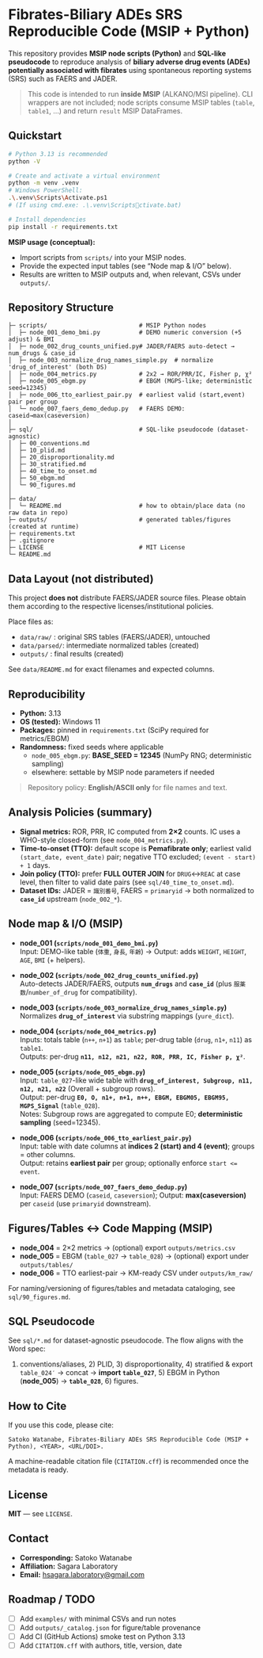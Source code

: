 # Fibrates-Biliary ADEs SRS Reproducible Code (MSIP + Python)

This repository provides **MSIP node scripts (Python)** and **SQL-like pseudocode** to reproduce analysis of **biliary adverse drug events (ADEs) potentially associated with fibrates** using spontaneous reporting systems (SRS) such as FAERS and JADER.

> This code is intended to run **inside MSIP** (ALKANO/MSI pipeline). CLI wrappers are not included; node scripts consume MSIP tables (`table`, `table1`, …) and return `result` MSIP DataFrames.

## Quickstart

```bash
# Python 3.13 is recommended
python -V

# Create and activate a virtual environment
python -m venv .venv
# Windows PowerShell:
.\.venv\Scripts\Activate.ps1
# (If using cmd.exe: .\.venv\Scriptsctivate.bat)

# Install dependencies
pip install -r requirements.txt
```

**MSIP usage (conceptual):**
- Import scripts from `scripts/` into your MSIP nodes.
- Provide the expected input tables (see “Node map & I/O” below).
- Results are written to MSIP outputs and, when relevant, CSVs under `outputs/`.

## Repository Structure

```
├─ scripts/                          # MSIP Python nodes
│  ├─ node_001_demo_bmi.py           # DEMO numeric conversion (+5 adjust) & BMI
│  ├─ node_002_drug_counts_unified.py# JADER/FAERS auto-detect → num_drugs & case_id
│  ├─ node_003_normalize_drug_names_simple.py  # normalize 'drug_of_interest' (both DS)
│  ├─ node_004_metrics.py            # 2x2 → ROR/PRR/IC, Fisher p, χ²
│  ├─ node_005_ebgm.py               # EBGM (MGPS-like; deterministic seed=12345)
│  ├─ node_006_tto_earliest_pair.py  # earliest valid (start,event) pair per group
│  └─ node_007_faers_demo_dedup.py   # FAERS DEMO: caseid→max(caseversion)
│
├─ sql/                              # SQL-like pseudocode (dataset-agnostic)
│  ├─ 00_conventions.md
│  ├─ 10_plid.md
│  ├─ 20_disproportionality.md
│  ├─ 30_stratified.md
│  ├─ 40_time_to_onset.md
│  ├─ 50_ebgm.md
│  └─ 90_figures.md
│
├─ data/
│  └─ README.md                      # how to obtain/place data (no raw data in repo)
├─ outputs/                          # generated tables/figures (created at runtime)
├─ requirements.txt
├─ .gitignore
├─ LICENSE                           # MIT License
└─ README.md
```

## Data Layout (not distributed)

This project **does not** distribute FAERS/JADER source files. Please obtain them according to the respective licenses/institutional policies.

Place files as:
- `data/raw/`   : original SRS tables (FAERS/JADER), untouched  
- `data/parsed/`: intermediate normalized tables (created)  
- `outputs/`    : final results (created)

See `data/README.md` for exact filenames and expected columns.

## Reproducibility

- **Python:** 3.13  
- **OS (tested):** Windows 11  
- **Packages:** pinned in `requirements.txt` (SciPy required for metrics/EBGM)  
- **Randomness:** fixed seeds where applicable
  - `node_005_ebgm.py`: **BASE_SEED = 12345** (NumPy RNG; deterministic sampling)
  - elsewhere: settable by MSIP node parameters if needed

> Repository policy: **English/ASCII only** for file names and text.

## Analysis Policies (summary)

- **Signal metrics:** ROR, PRR, IC computed from **2×2** counts. IC uses a WHO-style closed-form (see `node_004_metrics.py`).  
- **Time-to-onset (TTO):** default scope is **Pemafibrate only**; earliest valid `(start_date, event_date)` pair; negative TTO excluded; `(event - start) + 1` days.  
- **Join policy (TTO):** prefer **FULL OUTER JOIN** for `DRUG`↔`REAC` at case level, then filter to valid date pairs (see `sql/40_time_to_onset.md`).  
- **Dataset IDs:** JADER = `識別番号`, FAERS = `primaryid` → both normalized to **`case_id`** upstream (`node_002_*`).

## Node map & I/O (MSIP)

- **node_001 (`scripts/node_001_demo_bmi.py`)**  
  Input: DEMO-like table (`体重`, `身長`, `年齢`) → Output: adds `WEIGHT`, `HEIGHT`, `AGE`, `BMI` (+ helpers).

- **node_002 (`scripts/node_002_drug_counts_unified.py`)**  
  Auto-detects JADER/FAERS, outputs **`num_drugs`** and **`case_id`** (plus `服薬数`/`number_of_drug` for compatibility).

- **node_003 (`scripts/node_003_normalize_drug_names_simple.py`)**  
  Normalizes **`drug_of_interest`** via substring mappings (`yure_dict`).

- **node_004 (`scripts/node_004_metrics.py`)**  
  Inputs: totals table (`n++`, `n+1`) as `table`; per-drug table (`drug`, `n1+`, `n11`) as `table1`.  
  Outputs: per-drug **`n11, n12, n21, n22, ROR, PRR, IC, Fisher p, χ²`**.

- **node_005 (`scripts/node_005_ebgm.py`)**  
  Input: `table_027`-like wide table with **`drug_of_interest, Subgroup, n11, n12, n21, n22`** (Overall + subgroup rows).  
  Output: per-drug **`E0, O, n1+, n+1, n++, EBGM, EBGM05, EBGM95, MGPS_Signal`** (`table_028`).  
  Notes: Subgroup rows are aggregated to compute E0; **deterministic sampling** (seed=12345).

- **node_006 (`scripts/node_006_tto_earliest_pair.py`)**  
  Input: table with date columns at **indices 2 (start) and 4 (event)**; groups = other columns.  
  Output: retains **earliest pair** per group; optionally enforce `start <= event`.

- **node_007 (`scripts/node_007_faers_demo_dedup.py`)**  
  Input: FAERS DEMO (`caseid`, `caseversion`); Output: **max(caseversion)** per `caseid` (use `primaryid` downstream).

## Figures/Tables ↔ Code Mapping (MSIP)

- **node_004** = 2×2 metrics → (optional) export `outputs/metrics.csv`  
- **node_005** = EBGM (`table_027` → `table_028`) → (optional) export under `outputs/tables/`  
- **node_006** = TTO earliest-pair → KM-ready CSV under `outputs/km_raw/`

For naming/versioning of figures/tables and metadata cataloging, see `sql/90_figures.md`.

## SQL Pseudocode

See `sql/*.md` for dataset-agnostic pseudocode. The flow aligns with the Word spec:  
1) conventions/aliases, 2) PLID, 3) disproportionality, 4) stratified & export `table_024′` → concat → **import `table_027`**, 5) EBGM in Python (**node_005**) → **`table_028`**, 6) figures.

## How to Cite

If you use this code, please cite:

```
Satoko Watanabe, Fibrates-Biliary ADEs SRS Reproducible Code (MSIP + Python), <YEAR>, <URL/DOI>.
```

A machine-readable citation file (`CITATION.cff`) is recommended once the metadata is ready.

## License

**MIT** — see `LICENSE`.

## Contact

- **Corresponding:** Satoko Watanabe  
- **Affiliation:** Sagara Laboratory  
- **Email:** hsagara.laboratory@gmail.com

## Roadmap / TODO

- [ ] Add `examples/` with minimal CSVs and run notes
- [ ] Add `outputs/_catalog.json` for figure/table provenance
- [ ] Add CI (GitHub Actions) smoke test on Python 3.13
- [ ] Add `CITATION.cff` with authors, title, version, date
